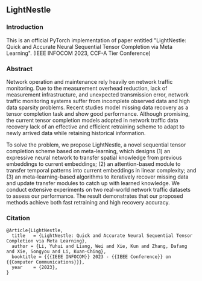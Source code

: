 ## LightNestle

### Introduction
This is an official PyTorch implementation of paper entitled "LightNestle: Quick and Accurate Neural Sequential Tensor Completion via Meta Learning". (IEEE INFOCOM 2023, CCF-A Tier Conference)

### Abstract
Network operation and maintenance rely heavily on network traffic monitoring. Due to the measurement overhead reduction, lack of measurement infrastructure, and unexpected transmission error, network traffic monitoring systems suffer from incomplete observed data and high data sparsity problems. Recent studies model missing data recovery as a tensor completion task and show good performance. Although promising, the current tensor completion models adopted in network traffic data recovery lack of an effective and efficient retraining scheme to adapt to newly arrived data while retaining historical information.

To solve the problem, we propose LightNestle, a novel sequential tensor completion scheme based on meta-learning, which designs (1) an expressive neural network to transfer spatial knowledge from previous embeddings to current embeddings; (2) an attention-based module to transfer temporal patterns into current embeddings in linear complexity; and (3) an meta-learning-based algorithms to iteratively recover missing data and update transfer modules to catch up with learned knowledge. We conduct extensive experiments on two real-world network traffic datasets to assess our performance. The result demonstrates that our proposed methods achieve both fast retraining and high recovery accuracy.

### Citation
```
@Article{LightNestle,
  title   = {LightNestle: Quick and Accurate Neural Sequential Tensor Completion via Meta Learning},
  author = {Li, Yuhui and Liang, Wei and Xie, Kun and Zhang, Dafang and Xie, Songyou and Li, Kuan-Ching},
  booktitle = {{{IEEE INFOCOM}} 2023 - {{IEEE Conference}} on {{Computer Communications}}},
  year    = {2023},
}
```

